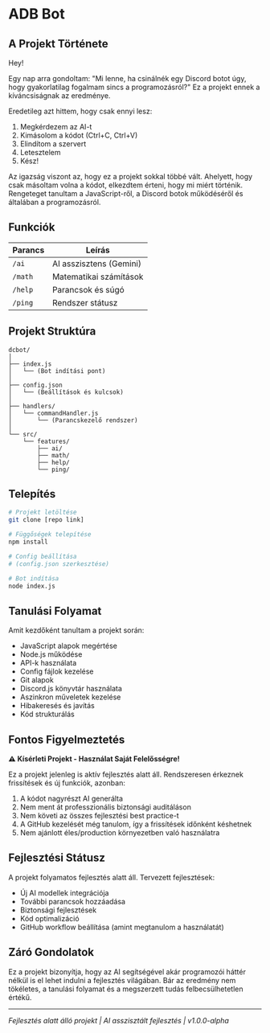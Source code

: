 # ADB Bot

## A Projekt Története

Hey! 

Egy nap arra gondoltam: "Mi lenne, ha csinálnék egy Discord botot úgy, hogy gyakorlatilag fogalmam sincs a programozásról?" Ez a projekt ennek a kíváncsiságnak az eredménye.

Eredetileg azt hittem, hogy csak ennyi lesz:
1. Megkérdezem az AI-t
2. Kimásolom a kódot (Ctrl+C, Ctrl+V)
3. Elindítom a szervert
4. Letesztelem
5. Kész!

Az igazság viszont az, hogy ez a projekt sokkal többé vált. Ahelyett, hogy csak másoltam volna a kódot, elkezdtem érteni, hogy mi miért történik. Rengeteget tanultam a JavaScript-ről, a Discord botok működéséről és általában a programozásról.

## Funkciók

| Parancs | Leírás |
|---------|---------|
| `/ai`   | AI asszisztens (Gemini) |
| `/math` | Matematikai számítások |
| `/help` | Parancsok és súgó |
| `/ping` | Rendszer státusz |

## Projekt Struktúra

```
dcbot/
│
├── index.js
│   └── (Bot indítási pont)
│
├── config.json
│   └── (Beállítások és kulcsok)
│
├── handlers/
│   └── commandHandler.js
│       └── (Parancskezelő rendszer)
│
└── src/
    └── features/
        ├── ai/
        ├── math/
        ├── help/
        └── ping/
```

## Telepítés

```bash
# Projekt letöltése
git clone [repo link]

# Függőségek telepítése
npm install

# Config beállítása
# (config.json szerkesztése)

# Bot indítása
node index.js
```

## Tanulási Folyamat

Amit kezdőként tanultam a projekt során:

- JavaScript alapok megértése
- Node.js működése
- API-k használata
- Config fájlok kezelése
- Git alapok
- Discord.js könyvtár használata
- Aszinkron műveletek kezelése
- Hibakeresés és javítás
- Kód strukturálás

## Fontos Figyelmeztetés

**⚠️ Kísérleti Projekt - Használat Saját Felelősségre!**

Ez a projekt jelenleg is aktív fejlesztés alatt áll. Rendszeresen érkeznek frissítések és új funkciók, azonban:

1. A kódot nagyrészt AI generálta
2. Nem ment át professzionális biztonsági auditáláson
3. Nem követi az összes fejlesztési best practice-t
4. A GitHub kezelését még tanulom, így a frissítések időnként késhetnek
5. Nem ajánlott éles/production környezetben való használatra

## Fejlesztési Státusz

A projekt folyamatos fejlesztés alatt áll. Tervezett fejlesztések:
- Új AI modellek integrációja
- További parancsok hozzáadása
- Biztonsági fejlesztések
- Kód optimalizáció
- GitHub workflow beállítása (amint megtanulom a használatát)

## Záró Gondolatok

Ez a projekt bizonyítja, hogy az AI segítségével akár programozói háttér nélkül is el lehet indulni a fejlesztés világában. Bár az eredmény nem tökéletes, a tanulási folyamat és a megszerzett tudás felbecsülhetetlen értékű.

---

*Fejlesztés alatt álló projekt | AI asszisztált fejlesztés | v1.0.0-alpha*
